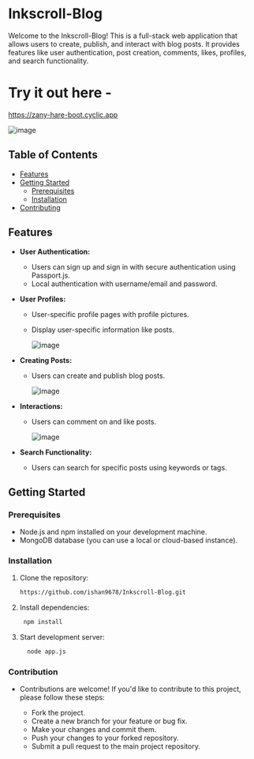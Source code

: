 # Inkscroll-Blog

Welcome to the Inkscroll-Blog! This is a full-stack web application that allows users to create, publish, and interact with blog posts. It provides features like user authentication, post creation, comments, likes, profiles, and search functionality.

# Try it out here -
https://zany-hare-boot.cyclic.app

![image](https://github.com/ishan9678/Inkscroll-Blog/assets/96326613/942a2522-c745-470a-84bd-8f28d371c771)


## Table of Contents
- [Features](#features)
- [Getting Started](#getting-started)
  - [Prerequisites](#prerequisites)
  - [Installation](#installation)
- [Contributing](#contributing)

## Features

- **User Authentication:**
  - Users can sign up and sign in with secure authentication using Passport.js.
  - Local authentication with username/email and password.
    
- **User Profiles:**
  - User-specific profile pages with profile pictures.
  - Display user-specific information like posts.
 
    ![image](https://github.com/ishan9678/Inkscroll-Blog/assets/96326613/200cac54-2771-40f3-b3dc-effc84f54e88)

    
- **Creating Posts:**
  - Users can create and publish blog posts.
 
    ![image](https://github.com/ishan9678/Inkscroll-Blog/assets/96326613/63d837a2-2f8f-42f3-9698-3f8a85a3a157)

    
- **Interactions:**
  - Users can comment on and like posts.
 
    ![image](https://github.com/ishan9678/Inkscroll-Blog/assets/96326613/0e1b0679-a9df-487e-8cda-84663837e9f8)


- **Search Functionality:**
  - Users can search for specific posts using keywords or tags.

## Getting Started

### Prerequisites

- Node.js and npm installed on your development machine.
- MongoDB database (you can use a local or cloud-based instance).

### Installation

1. Clone the repository:

   ```sh
   https://github.com/ishan9678/Inkscroll-Blog.git

2. Install dependencies:

   ```sh
    npm install

3. Start development server:

    ```sh
      node app.js

### Contribution

- Contributions are welcome! If you'd like to contribute to this project, please follow these steps:

  - Fork the project.
  - Create a new branch for your feature or bug fix.
  - Make your changes and commit them.
  - Push your changes to your forked repository.
  - Submit a pull request to the main project repository.



